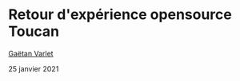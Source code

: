 # Retour d'expérience opensource Toucan

[Gaëtan Varlet](https://github.com/gaetan-varlet)

25 janvier 2021
